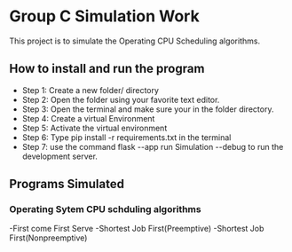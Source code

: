 # Group C Simulation Work
This project is to simulate the Operating CPU Scheduling algorithms.

## How to install and run the program

* Step 1: Create a new folder/ directory
* Step 2: Open the folder using your favorite text editor.
* Step 3: Open the terminal and make sure your in the folder directory.
* Step 4: Create a virtual Environment
* Step 5: Activate the virtual environment
* Step 6: Type pip install -r requirements.txt in the terminal
* Step 7: use the command flask --app run Simulation --debug to run the development server.

## Programs Simulated
### Operating Sytem CPU schduling algorithms
-First come First Serve
-Shortest Job First(Preemptive)
-Shortest Job First(Nonpreemptive)
